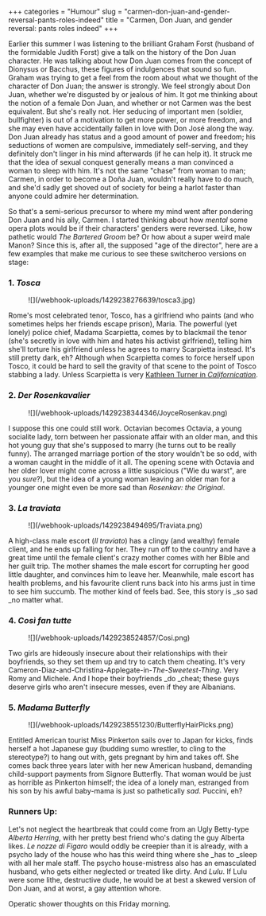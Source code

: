 +++
categories = "Humour"
slug = "carmen-don-juan-and-gender-reversal-pants-roles-indeed"
title = "Carmen, Don Juan, and gender reversal: pants roles indeed"
+++

Earlier this summer I was listening to the brilliant Graham Forst (husband of the formidable Judith Forst) give a talk on the history of the Don Juan character. He was talking about how Don Juan comes from the concept of Dionysus or Bacchus, these figures of indulgences that sound so fun. Graham was trying to get a feel from the room about what we thought of the character of Don Juan; the answer is strongly. We feel strongly about Don Juan, whether we're disgusted by or jealous of him. It got me thinking about the notion of a female Don Juan, and whether or not Carmen was the best equivalent. But she's really not. Her seducing of important men (soldier, bullfighter) is out of a motivation to get more power, or more freedom, and she may even have accidentally fallen in love with Don José along the way. Don Juan already has status and a good amount of power and freedom; his seductions of women are compulsive, immediately self-serving, and they definitely don't linger in his mind afterwards (if he can help it). It struck me that the idea of sexual conquest generally means a man convinced a woman to sleep with him. It's not the same "chase" from woman to man; Carmen, in order to become a Doña Juan, wouldn't really have to do much, and she'd sadly get shoved out of society for being a harlot faster than anyone could admire her determination.

So that's a semi-serious precursor to where my mind went after pondering Don Juan and his ally, Carmen. I started thinking about how _mental_ some opera plots would be if their characters' genders were reversed. Like, how pathetic would _The Bartered Groom_ be? Or how about a super weird male Manon? Since this is, after all, the supposed "age of the director", here are a few examples that make me curious to see these switcheroo versions on stage:

### 1. _Tosca_

<figure data-type="image">
![](/webhook-uploads/1429238276639/tosca3.jpg)
</figure>

Rome's most celebrated tenor, Tosco, has a girlfriend who paints (and who sometimes helps her friends escape prison), Maria. The powerful (yet lonely) police chief, Madama Scarpietta, comes by to blackmail the tenor (she's secretly in love with him and hates his activist girlfriend), telling him she'll torture his girlfriend unless he agrees to marry Scarpietta instead. It's still pretty dark, eh? Although when Scarpietta comes to force herself upon Tosco, it could be hard to sell the gravity of that scene to the point of Tosco stabbing a lady. Unless Scarpietta is very [Kathleen Turner in _Californication_](https://www.youtube.com/watch?v=GFNpSlqX6ZA). 

### 2. _Der Rosenkavalier_

<figure data-type="image">
![](/webhook-uploads/1429238344346/JoyceRosenkav.png)
</figure>

I suppose this one could still work. Octavian becomes Octavia, a young socialite lady, torn between her passionate affair with an older man, and this hot young guy that she's supposed to marry (he turns out to be really funny). The arranged marriage portion of the story wouldn't be so odd, with a woman caught in the middle of it all. The opening scene with Octavia and her older lover might come across a little suspicious ("Wie du warst", are you _sure_?), but the idea of a young woman leaving an older man for a younger one might even be more sad than _Rosenkav: the Original_.

### 3. _La traviata_

<figure data-type="image">
![](/webhook-uploads/1429238494695/Traviata.png)
</figure>

A high-class male escort (_Il traviato_) has a clingy (and wealthy) female client, and he ends up falling for her. They run off to the country and have a great time until the female client's crazy mother comes with her Bible and her guilt trip. The mother shames the male escort for corrupting her good little daughter, and convinces him to leave her. Meanwhile, male escort has health problems, and his favourite client runs back into his arms just in time to see him succumb. The mother kind of feels bad. See, this story is _so sad _no matter what.

### 4. _Così fan tutte_

<figure data-type="image">
![](/webhook-uploads/1429238524857/Cosi.png)
</figure>

Two girls are hideously insecure about their relationships with their boyfriends, so they set them up and try to catch them cheating. It's very Cameron-Diaz-and-Christina-Applegate-in-_The-Sweetest-Thing_. Very Romy and Michele. And I hope their boyfriends _do _cheat; these guys deserve girls who aren't insecure messes, even if they are Albanians.

### 5. _Madama Butterfly_

<figure data-type="image">
![](/webhook-uploads/1429238551230/ButterflyHairPicks.png)
</figure>

Entitled American tourist Miss Pinkerton sails over to Japan for kicks, finds herself a hot Japanese guy (budding sumo wrestler, to cling to the stereotype?) to hang out with, gets pregnant by him and takes off. She comes back three years later with her new American husband, demanding child-support payments from Signore Butterfly. That woman would be just as horrible as Pinkerton himself; the idea of a lonely man, estranged from his son by his awful baby-mama is just so pathetically _sad_. Puccini, eh?

### Runners Up:

 Let's not neglect the heartbreak that could come from an Ugly Betty-type _Alberta Herring_, with her pretty best friend who's dating the guy Alberta likes. _Le nozze di Figaro_ would oddly be creepier than it is already, with a psycho lady of the house who has this weird thing where she _has to _sleep with all her male staff. The psycho house-mistress also has an emasculated husband, who gets either neglected or treated like dirty. And _Lulu_. If Lulu were some lithe, destructive dude, he would be at best a skewed version of Don Juan, and at worst, a gay attention whore.

Operatic shower thoughts on this Friday morning.
